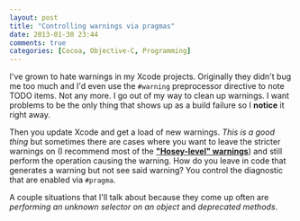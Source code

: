 ```yaml
---
layout: post
title: "Controlling warnings via pragmas"
date: 2013-01-30 23:44
comments: true
categories: [Cocoa, Objective-C, Programming]
---
```


I've grown to hate warnings in my Xcode projects. Originally they didn't bug me too much and I'd even use the `#warning` preprocessor directive to note TODO items. Not any more. I go out of my way to clean up warnings. I want problems to be the only thing that shows up as a build failure so I __notice__ it right away. 

Then you update Xcode and get a load of new warnings. _This is a good thing_ but sometimes there are cases where you want to leave the stricter warnings on (I recommend most of the [__"Hosey-level" warnings__](http://boredzo.org/blog/archives/2009-11-07/warnings)) and still perform the operation causing the warning. How do you leave in code that generates a warning but not see said warning? You control the diagnostic that are enabled via `#pragma`.

A couple situations that I'll talk about because they come up often are _performing an unknown selector on an object_ and _deprecated methods_.


